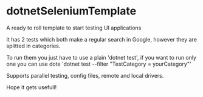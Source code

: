 # dotnetSeleniumTemplate
A ready to roll template to start testing UI applications

It has 2 tests which both make a regular search in Google, however they are splitted in categories.

To run them you just have to use a plain 'dotnet test', if you want to run only one you can use dote 'dotnet test --filter "TestCategory = yourCategory"'

Supports parallel testing, config files, remote and local drivers.

Hope it gets usefull!
